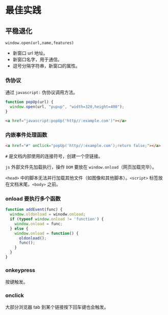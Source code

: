 # 最佳实践

## 平稳退化

`window.open(url,name,features)`

* 新窗口 url 地址。
* 新窗口名字，用于通信。
* 逗号分隔字符串，新窗口的属性。

### 伪协议

通过 `javascript:` 伪协议调用方法。

```javascript
function popUp(url) {
  window.open(url, "pupup", "width=320,height=400");
}
```

```html
<a href="javascript:popUp('http//:example.com')"></a>
```

### 内嵌事件处理函数

```html
<a href="#" onClick="popUp('http//:example.com');return false;"></a>
```

`#` 是文档内部使用的连接符号，创建一个空链接。

`js` 外部文件先加载执行，操作 `DOM` 要放在 `window.onload`（网页加载完毕）。

`<head>` 中的脚本无法并行加载其他文件（如图像和其他脚本）。`<script>` 标签放在文档末尾，`<body>` 之前。

### onload 要执行多个函数

```javascript
function addEvent(func) {
  window.oldonload = winodw.onload;
  if (typeof window.onload != 'function') {
    window.onload = func;
  } else {
    window.onload = function() {
      oldonload();
      func();
    }
  }
}
```

### onkeypress

按键触发。

### onclick

大部分浏览器 tab 到某个链接按下回车键也会触发。